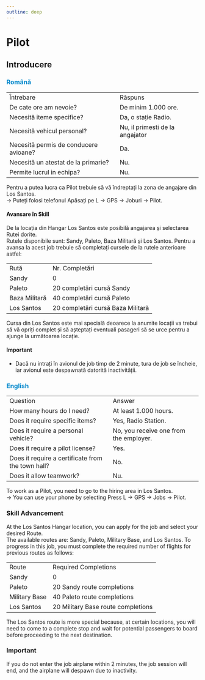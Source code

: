 ```yaml
---
outline: deep
---
```


# Pilot

## Introducere

### <span style="color: #0088CC">Română</span>

<table>
    <tr>
        <td>Întrebare</td>
        <td>Răspuns</td>
    </tr>
    <tr>
        <td>De cate ore am nevoie?</td>
        <td>De minim 1.000 ore.</td>
    </tr>
    <tr>
        <td>Necesită iteme specifice?</td>
        <td>Da, o stație Radio.</td>
    </tr>
    <tr>
        <td>Necesită vehicul personal?</td>
        <td>Nu, il primesti de la angajator</td>
    </tr>
    <tr>
        <td>Necesită permis de conducere avioane?</td>
        <td>Da.</td>
    </tr>
    <tr>
        <td>Necesită un atestat de la primarie?</td>
        <td>Nu.</td>
    </tr>
    <tr>
        <td>Permite lucrul in echipa?</td>
        <td>Nu.</td>
    </tr>
</table>

Pentru a putea lucra ca <span class="button-p-job">Pilot</span> trebuie să vă îndreptați la zona de angajare din Los Santos.
<br>-> Puteți folosi telefonul <span class="button-p-job">Apăsați pe L -> GPS -> Joburi -> Pilot</span>.

#### Avansare în Skill

De la locația din Hangar Los Santos este posibilă angajarea și selectarea Rutei dorite.
<br>
Rutele disponibile sunt: <span class="button-p-job">Sandy</span>, <span class="button-p-job">Paleto</span>, <span class="button-p-job">Baza Militară</span> și <span class="button-p-job">Los Santos</span>. Pentru a avansa la acest job trebuie să completați cursele de la rutele anterioare astfel:

<table>
    <tr>
        <td>Rută</td>
        <td>Nr. Completări</td>
    </tr>
    <tr>
        <td>Sandy</td>
        <td>0</td>
    </tr>
    <tr>
        <td>Paleto</td>
        <td>20 completări cursă Sandy</td>
    </tr>
    <tr>
        <td>Baza Militară</td>
        <td>40 completări cursă Paleto</td>
    </tr>
    <tr>
        <td>Los Santos</td>
        <td>20 completări cursă Baza Militară</td>
    </tr>
</table>

Cursa din Los Santos este mai specială deoarece la anumite locații va trebui să vă opriți complet și să așteptați eventuali pasageri să se urce pentru a ajunge la următoarea locație.

#### <span class="button-p-job"><b>Important</b></span>

- Dacă nu intrați în avionul de job timp de <span class="button-r-job">2 minute</span>, tura de job se încheie, iar avionul este despawnată datorită inactivității.

### <span style="color: #0088CC">English</span>

<table>
    <tr>
        <td>Question</td>
        <td>Answer</td>
    </tr>
    <tr>
        <td>How many hours do I need?</td>
        <td>At least 1.000 hours.</td>
    </tr>
    <tr>
        <td>Does it require specific items?</td>
        <td>Yes, Radio Station.</td>
    </tr>
    <tr>
        <td>Does it require a personal vehicle?</td>
        <td>No, you receive one from the employer.</td>
    </tr>
    <tr>
        <td>Does it require a pilot license?</td>
        <td>Yes.</td>
    </tr>
    <tr>
        <td>Does it require a certificate from the town hall?</td>
        <td>No.</td>
    </tr>
    <tr>
        <td>Does it allow teamwork?</td>
        <td>Nu.</td>
    </tr>
</table>

To work as a <span class="button-p-job">Pilot</span>, you need to go to the hiring area in Los Santos.
<br>-> You can use your phone by selecting <span class="button-p-job">Press L -> GPS -> Jobs -> Pilot</span>.

### Skill Advancement

At the Los Santos Hangar location, you can apply for the job and select your desired Route.
<br>
The available routes are: <span class="button-p-job">Sandy</span>, <span class="button-p-job">Paleto</span>, <span class="button-p-job">Military Base</span>, and <span class="button-p-job">Los Santos</span>. To progress in this job, you must complete the required number of flights for previous routes as follows:

<table>
    <tr>
        <td>Route</td>
        <td>Required Completions</td>
    </tr>
    <tr>
        <td>Sandy</td>
        <td>0</td>
    </tr>
    <tr>
        <td>Paleto</td>
        <td>20 Sandy route completions</td>
    </tr>
    <tr>
        <td>Military Base</td>
        <td>40 Paleto route completions</td>
    </tr>
    <tr>
        <td>Los Santos</td>
        <td>20 Military Base route completions</td>
    </tr>
</table>

The Los Santos route is more special because, at certain locations, you will need to come to a complete stop and wait for potential passengers to board before proceeding to the next destination.

### <span class="button-p-job"><b>Important</b></span>

If you do not enter the job airplane within <span class="button-r-job">2 minutes</span>, the job session will end, and the airplane will despawn due to inactivity.